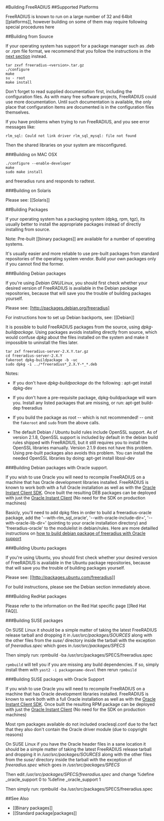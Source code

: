 #Building FreeRADIUS
##Supported Platforms

FreeRADIUS is known to run on a large number of 32 and 64bit [[platforms]], however building on some of them may require following special procedures here

##Building from Source

If your operating system has support for a package manager such as .deb or .rpm file format, we recommend that you follow the instructions in the [next section](Build#Building_Packages) instead.

    tar zxvf freeradius-<version>.tar.gz	 
    ./configure	 
    make	 
    su - root	 
    make install	 

Don't forget to read supplied documentation first, including the configuration files. As with many free software projects, FreeRADIUS could use more documentation. Until such documentation is available, the only place that configuration items are documented is in the configuration files themselves.	 
	 
If you have problems when trying to run FreeRADIUS, and you see error messages like:	 

    rlm_sql: Could not link driver rlm_sql_mysql: file not found	 

Then the shared libraries on your system are misconfigured.

###Building on MAC OSX

    ./configure --enable-developer
    make
    sudo make install

and freeradius runs and responds to radtest.

###Building on Solaris

Please see: [[Solaris]]

##Building Packages

If your operating system has a packaging system (dpkg, rpm, tgz), its usually better to install the appropriate packages instead of directly installing from source.

Note: Pre-built [[binary packages]] are available for a number of operating systems.

It's usually easier and more reliable to use pre-built packages from standard repositories of the operating system vendor. Build your own packages only if you cannot find the former.

###Building Debian packages

If you're using _Debian GNU/Linux_, you should first check whether your desired version of FreeRADIUS is available in the Debian package repositories, because that will save you the trouble of building packages yourself.

Please see: [http://packages.debian.org/freeradius]

For instructions how to set up Debian backports, see: [[Debian]]

It is possible to build FreeRADIUS packages from the source, using _dpkg-buildpackage_. Using packages avoids installing directly from source, which would confuse _dpkg_ about the files installed on the system and make it impossible to uninstall the files later.

    tar zxf freeradius-server-2.X.Y.tar.gz
    cd freeradius-server-2.X.Y
    fakeroot dpkg-buildpackage -b -uc	 
    sudo dpkg -i ../*freeradius*_2.X.Y-*_*.deb

Notes:
* If you don't have _dpkg-buildpackage_ do the following :
        apt-get install dpkg-dev

* If you don't have a pre-requisite package, dpkg-buildpackage will warn you. Install any listed packages that are missing, or run:
        apt-get build-dep freeradius

* If you build the package as root -- which is not recommended! -- omit the `fakeroot` and `sudo` from the above calls.

* The default Debian / Ubuntu build rules include OpenSSL support.  As of version 2.1.8, OpenSSL support is included by default in the debian build rules shipped with FreeRADIUS, but it still requires you to install the OpenSSL libraries manually.  Version 2.1.9 does not have this problem. Using pre-built packages also avoids this problem. You can install the needed OpenSSL libraries by doing:
        apt-get install libssl-dev

###Building Debian packages with Oracle support.

If you wish to use Oracle you will need to recompile FreeRADIUS on a machine 
that has Oracle development libraries installed. FreeRADIUS is known to work both with a full Oracle installation as well as with the [Oracle Instant Client SDK](http://www.oracle.com/technology/tech/oci/instantclient/index.html). Once built the resulting DEB packages can be deployed with just the [Oracle Instant Client](http://www.oracle.com/technology/tech/oci/instantclient/index.html) (No need for the SDK on production machines)

Basicly, you'll need to add dpkg files in order to build a freeradius-oracle package, add the '--with-rlm_sql_oracle', '--with-oracle-include-dir=', '--with-oracle-lib-dir='  (pointing to your oracle installation directory) and 'freeradius-oracle' to the modulelist in debian/rules.
Here are more detailled instructions on [how to build debian package of freeradius with Oracle support](http://www.horoa.net/2011/06/installation-de-freeradius-avec-le-support-oracle/?lang=eng )

###Building Ubuntu packages

If you're using Ubuntu, you should first check whether your desired version of FreeRADIUS is available in the Ubuntu package repositories, because that will save you the trouble of building packages yourself.

Please see: [[http://packages.ubuntu.com/freeradius]]

For build instructions, please see the Debian section immediately above.

###Building RedHat packages

Please refer to the information on the Red Hat specific page [[Red Hat FAQ]].

###Building SUSE packages

On SUSE Linux it should be a simple matter of taking the latest FreeRADIUS release tarball and dropping it in _/usr/src/packages/SOURCES_ along with the other files from the _suse/_ directory inside the tarball with the exception of _freeradius.spec_ which goes in _/usr/src/packages/SPECS_

Then simply run:
    rpmbuild -ba /usr/src/packages/SPECS/freeradius.spec

`rpmbuild` will tell you if you are missing any build dependencies. If so, simply install them with `yast2 -i packagename-devel` then rerun `rpmbuild`

###Building SUSE packages with Oracle Support

If you wish to use Oracle you will need to recompile FreeRADIUS on a machine 
that has Oracle development libraries installed. FreeRADIUS is known to work both with a full Oracle installation as well as with the [Oracle Instant Client SDK](http://www.oracle.com/technology/tech/oci/instantclient/index.html). Once built the resulting RPM package can be deployed with just the [Oracle Instant Client](http://www.oracle.com/technology/tech/oci/instantclient/index.html) (No need for the SDK on production machines)

Most rpm packages available do not included oraclesql.conf due to the fact that they also don't contain the Oracle driver module (due to copyright reasons)

On SUSE Linux if you have the Oracle header files in a sane location it should 
be a simple matter of taking the latest FreeRADIUS release tarball and 
dropping it in _/usr/src/packages/SOURCES_ along with the other files from the _suse/_ directory inside the tarball with the exception of _freeradius.spec_ which goes in _/usr/src/packages/SPECS_

Then edit _/usr/src/packages/SPECS/freeradius.spec_ and change
    %define _oracle_support 0
to
    %define _oracle_support 1

Then simply run:
    rpmbuild -ba /usr/src/packages/SPECS/freeradius.spec

##See Also

* [[Binary packages]]
* [[Standard package|packages]]
